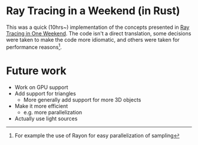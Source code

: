 # Ray Tracing in a Weekend (in Rust)
This was a quick (10hrs~) implementation of the concepts presented in [Ray Tracing in One Weekend](https://raytracing.github.io/books/RayTracingInOneWeekend.html). The code isn't a direct translation, some decisions were taken to make the code more idiomatic, and others were taken for performance reasons[^1].

# Future work
- Work on GPU support
- Add support for triangles
  - More generally add support for more 3D objects
- Make it more efficient
  - e.g. more parallelization
- Actually use light sources


[^1]: For example the use of Rayon for easy parallelization of sampling

